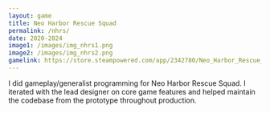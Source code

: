 ```yaml
---
layout: game
title: Neo Harbor Rescue Squad
permalink: /nhrs/
date: 2020-2024
image1: /images/img_nhrs1.png
image2: /images/img_nhrs2.png
gamelink: https://store.steampowered.com/app/2342780/Neo_Harbor_Rescue_Squad/
---
```

I did gameplay/generalist programming for Neo Harbor Rescue Squad. I iterated with the lead designer on core game features and helped maintain the codebase from the prototype throughout production.